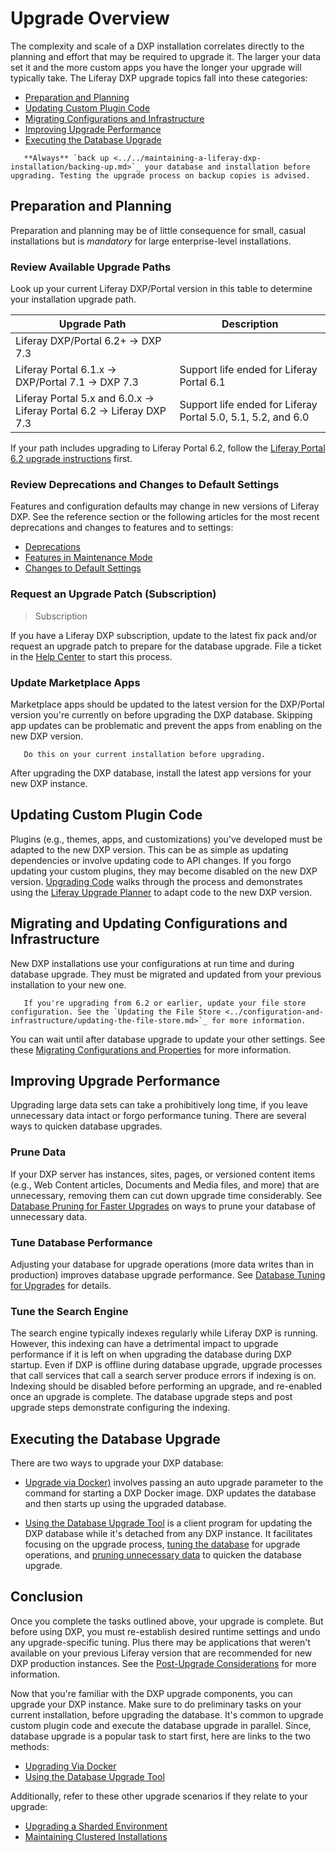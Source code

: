 # Upgrade Overview

The complexity and scale of a DXP installation correlates directly to the planning and effort that may be required to upgrade it. The larger your data set it and the more custom apps you have the longer your upgrade will typically take. The Liferay DXP upgrade topics fall into these categories:

* [Preparation and Planning](#preparation-and-planning)
* [Updating Custom Plugin Code](#updating-custom-plugin-code)
* [Migrating Configurations and Infrastructure](#migrating-and-updating-configurations-and-infrastructure)
* [Improving Upgrade Performance](#improving-upgrade-performance)
* [Executing the Database Upgrade](#executing-the-database-upgrade)

```warning::
   **Always** `back up <../../maintaining-a-liferay-dxp-installation/backing-up.md>`_ your database and installation before upgrading. Testing the upgrade process on backup copies is advised.
```

## Preparation and Planning

Preparation and planning may be of little consequence for small, casual installations but is *mandatory* for large enterprise-level installations.

### Review Available Upgrade Paths

Look up your current Liferay DXP/Portal version in this table to determine your installation upgrade path.

| Upgrade Path                            | Description |
| --------------------------------------- | ----------- |
| Liferay DXP/Portal 6.2+ &rarr; DXP 7.3      |             |
| Liferay Portal 6.1.x &rarr; DXP/Portal 7.1 &rarr; DXP 7.3 | Support life ended for Liferay Portal 6.1 |
| Liferay Portal 5.x and 6.0.x &rarr; Liferay Portal 6.2 &rarr; Liferay DXP 7.3 | Support life ended for Liferay Portal 5.0, 5.1, 5.2, and 6.0 |

If your path includes upgrading to Liferay Portal 6.2, follow the [Liferay Portal 6.2 upgrade instructions](https://help.liferay.com/hc/en-us/articles/360017903232-Upgrading-Liferay) first.

### Review Deprecations and Changes to Default Settings

Features and configuration defaults may change in new versions of Liferay DXP. See the reference section or the following articles for the most recent deprecations and changes to features and to settings:

* [Deprecations](../reference/deprecations-in-liferay-dxp-7-3.md)
* [Features in Maintenance Mode](../reference/features-in-maintenance-mode.md)
* [Changes to Default Settings](../reference/changes-to-default-settings.md)

### Request an Upgrade Patch (Subscription)

> Subscription

If you have a Liferay DXP subscription, update to the latest fix pack and/or request an upgrade patch to prepare for the database upgrade. File a ticket in the [Help Center](https://help.liferay.com/hc/requests/new) to start this process.

### Update Marketplace Apps

Marketplace apps should be updated to the latest version for the DXP/Portal version you're currently on before upgrading the DXP database. Skipping app updates can be problematic and prevent the apps from enabling on the new DXP version.

```important::
   Do this on your current installation before upgrading.
```

After upgrading the DXP database, install the latest app versions for your new DXP instance.

## Updating Custom Plugin Code

Plugins (e.g., themes, apps, and customizations) you've developed must be adapted to the new DXP version. This can be as simple as updating dependencies or involve updating code to API changes. If you forgo updating your custom plugins, they may become disabled on the new DXP version. [Upgrading Code](https://help.liferay.com/hc/en-us/articles/360029316391-Introduction-to-Upgrading-Code-to-Liferay-DXP-7-2) walks through the process and demonstrates using the [Liferay Upgrade Planner](https://help.liferay.com/hc/en-us/articles/360029147451-Liferay-Upgrade-Planner) to adapt code to the new DXP version.

## Migrating and Updating Configurations and Infrastructure

New DXP installations use your configurations at run time and during database upgrade. They must be migrated and updated from your previous installation to your new one.

```important::
   If you're upgrading from 6.2 or earlier, update your file store configuration. See the `Updating the File Store <../configuration-and-infrastructure/updating-the-file-store.md>`_ for more information.
```

You can wait until after database upgrade to update your other settings. See these [Migrating Configurations and Properties](../configuration-and-infrastructure/migrating-configurations-and-properties.md) for more information.

## Improving Upgrade Performance

Upgrading large data sets can take a prohibitively long time, if you leave unnecessary data intact or forgo performance tuning. There are several ways to quicken database upgrades.

### Prune Data

If your DXP server has instances, sites, pages, or versioned content items (e.g., Web Content articles, Documents and Media files, and more) that are unnecessary, removing them can cut down upgrade time considerably. See [Database Pruning for Faster Upgrades](../upgrade-stability-and-performance/database-pruning-for-faster-upgrades.md) on ways to prune your database of unnecessary data.

### Tune Database Performance

Adjusting your database for upgrade operations (more data writes than in production) improves database upgrade performance. See [Database Tuning for Upgrades](../upgrade-stability-and-performance/database-tuning-for-upgrades.md) for details.

### Tune the Search Engine

The search engine typically indexes regularly while Liferay DXP is running. However, this indexing can have a detrimental impact to upgrade performance if it is left on when upgrading the database during DXP startup. Even if DXP is offline during database upgrade, upgrade processes that call services that call a search server produce errors if indexing is on. Indexing should be disabled before performing an upgrade, and re-enabled once an upgrade is complete. The database upgrade steps and post upgrade steps demonstrate configuring the indexing.

## Executing the Database Upgrade

There are two ways to upgrade your DXP database:

* [Upgrade via Docker)](./upgrading-via-docker.md) involves passing an auto upgrade parameter to the command for starting a DXP Docker image. DXP updates the database and then starts up using the upgraded database.

* [Using the Database Upgrade Tool](./using-the-database-upgrade-tool.md) is a client program for updating the DXP database while it's detached from any DXP instance. It facilitates focusing on the upgrade process, [tuning the database](../upgrade-stability-and-performance/database-tuning-for-upgrades.md) for upgrade operations, and [pruning unnecessary data](../upgrade-stability-and-performance/database-pruning-for-faster-upgrades.md) to quicken the database upgrade.

## Conclusion

Once you complete the tasks outlined above, your upgrade is complete. But before using DXP, you must re-establish desired runtime settings and undo any upgrade-specific tuning. Plus there may be applications that weren't available on your previous Liferay version that are recommended for new DXP production instances. See the [Post-Upgrade Considerations](./post-upgrade-considerations.md) for more information.

Now that you're familiar with the DXP upgrade components, you can upgrade your DXP instance. Make sure to do preliminary tasks on your current installation, before upgrading the database. It's common to upgrade custom plugin code and execute the database upgrade in parallel. Since, database upgrade is a popular task to start first, here are links to the two methods:

* [Upgrading Via Docker](./upgrading-via-docker.md)
* [Using the Database Upgrade Tool](./using-the-database-upgrade-tool.md)

Additionally, refer to these other upgrade scenarios if they relate to your upgrade:

* [Upgrading a Sharded Environment](../other-upgrade-scenarios/upgrading-a-sharded-environment.md)
* [Maintaining Clustered Installations](../maintaining-a-liferay-dxp-installation/maintaining-clustered-installations/maintaining-clustered-installations.md)
